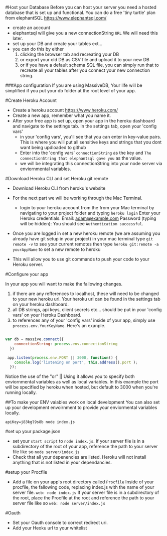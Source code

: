 
#Host your Database
Before you can host your server you need a hosted database that is set up and functional. 
You can do a free 'tiny turtle' plan from elephantSQL https://www.elephantsql.com/
 - create an account
 - elephantsql will give you a new connectionString `URL` We will need this later. 
 - set up your DB and create your tables ext...
  - you can do this by either
    1. clicking the browser tab and recreating your DB
    2. or export your old DB as CSV file and upload it to your new DB
    3. or if you have a default schema SQL file, you can simply run that to recreate all your tables after you connect your new connection string.
 
###App configuration
If you are using MassiveDB, Your life will be simplified if you put your db folder at the root level of your app. 

#Create Heroku Account
- Create a heroku account   https://www.heroku.com/
- Create a new app, remember what you name it. 
- After your free app is set up, open your app in the heroku dashboard and navigate to the settings tab. In the settings tab, open your 'config vars'
  - in your 'config vars', you'll see that you can enter in key-value pairs. This is where you will put all sensitive keys and strings that you dont want being updloaded to github 
  - Enter into the 'config vars' `connectionString` as the key and ` The connectionString that elephantsql gave you ` as the value. 
  - we will be integrating this connectionString into your node server via enviornmental variables.

#Download Heroku CLI and set Heroku git remote
- Download Heroku CLI from heroku's website
- For the next part we will be working through the Mac Terminal. 
  - login to your heroku account from the from your Mac terminal by navigating to your project folder and typing `heroku login`
      Enter your Heroku credentials.
      Email: adam@example.com
      Password (typing will be hidden):
      You should see `Authentication successful`.

- Once you are logged in set a new heroku remote (we are assuming you already have git setup in your project)
  in your mac terminal type `git remote -v` to see your current remotes
  then type `heroku git:remote -a yourAppName` to set a new remote to heroku
- This will allow you to use git commands to push your code to your Heroku server. 


#Configure your app

In your app you will want to make the fallowing changes. 

  1. if there are any refferences to localhost, these will need to be changed to your new heroku url. Your heroku url can be found in the settings tab on your heroku dashboard.
  2. all DB strings, api keys, client secrets etc... should be put in your 'config vars' on your Heroku Dashboard. 
  3. to references any of your 'config vars' inside of your app, simply use `process.env.YourKeyName`. Here's an exanple. 

```javascript

var db = massive.connect({
    connectionString: process.env.connectionString
  })

 app.listen(process.env.PORT || 3000, function() {
    console.log('listening on port', this.address().port );
  });

```

Notice the use of the "or" || 
Using it allows you to specify both enviornmental variables as well as local variables. In this example the port will be specified by heroku when hosted, but default to 3000 when you're running locally. 


##To make your ENV vaiables work on local development
You can also set up your development envoirnment to provide your enviormental variables locally.

`apiKey=j83kgl9s8b node index.js`


#set up your package.json 
- set your `start script` to  `node index.js`. If your server file is in a subdirectory of the root of your app, reference the path to your server file like so `node server/index.js` 
- Check that all your depenencies are listed. Heroku will not install anything that is not listed in your dependancies. 

#setup your Procfile 
- Add a file on your app's root directory called `Procfile` 
Inside of your procfile, the fallowing code, replacing index.js with the name of your server file. 
`web: node index.js`  If your server file is in a subdirectory of the root, place the Procfile at the root and reference the path to your server file like so `web: node server/index.js` 

#Oauth
- Set your Oauth console to correct redirect uri. 
- Add your Heoku url to your whitelist 
